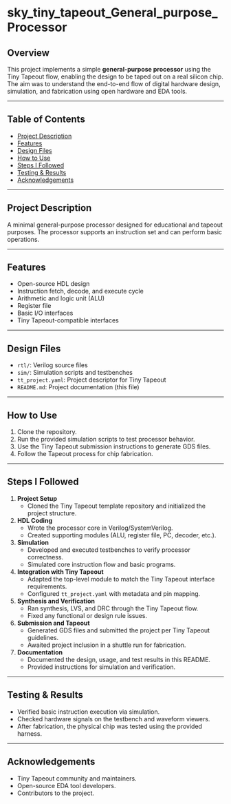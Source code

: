 # sky_tiny_tapeout_General_purpose_Processor

## Overview

This project implements a simple **general-purpose processor** using the Tiny Tapeout flow, enabling the design to be taped out on a real silicon chip. The aim was to understand the end-to-end flow of digital hardware design, simulation, and fabrication using open hardware and EDA tools.

---

## Table of Contents

- [Project Description](#project-description)
- [Features](#features)
- [Design Files](#design-files)
- [How to Use](#how-to-use)
- [Steps I Followed](#steps-i-followed)
- [Testing & Results](#testing--results)
- [Acknowledgements](#acknowledgements)

---

## Project Description

A minimal general-purpose processor designed for educational and tapeout purposes. The processor supports an instruction set and can perform basic operations.

---

## Features

- Open-source HDL design
- Instruction fetch, decode, and execute cycle
- Arithmetic and logic unit (ALU)
- Register file
- Basic I/O interfaces
- Tiny Tapeout-compatible interfaces

---

## Design Files

- `rtl/`: Verilog source files
- `sim/`: Simulation scripts and testbenches
- `tt_project.yaml`: Project descriptor for Tiny Tapeout
- `README.md`: Project documentation (this file)

---

## How to Use

1. Clone the repository.
2. Run the provided simulation scripts to test processor behavior.
3. Use the Tiny Tapeout submission instructions to generate GDS files.
4. Follow the Tapeout process for chip fabrication.

---

## Steps I Followed

1. **Project Setup**
   - Cloned the Tiny Tapeout template repository and initialized the project structure.
2. **HDL Coding**
   - Wrote the processor core in Verilog/SystemVerilog.
   - Created supporting modules (ALU, register file, PC, decoder, etc.).
3. **Simulation**
   - Developed and executed testbenches to verify processor correctness.
   - Simulated core instruction flow and basic programs.
4. **Integration with Tiny Tapeout**
   - Adapted the top-level module to match the Tiny Tapeout interface requirements.
   - Configured `tt_project.yaml` with metadata and pin mapping.
5. **Synthesis and Verification**
   - Ran synthesis, LVS, and DRC through the Tiny Tapeout flow.
   - Fixed any functional or design rule issues.
6. **Submission and Tapeout**
   - Generated GDS files and submitted the project per Tiny Tapeout guidelines.
   - Awaited project inclusion in a shuttle run for fabrication.
7. **Documentation**
   - Documented the design, usage, and test results in this README.
   - Provided instructions for simulation and verification.

---

## Testing & Results

- Verified basic instruction execution via simulation.
- Checked hardware signals on the testbench and waveform viewers.
- After fabrication, the physical chip was tested using the provided harness.

---

## Acknowledgements

- Tiny Tapeout community and maintainers.
- Open-source EDA tool developers.
- Contributors to the project.
